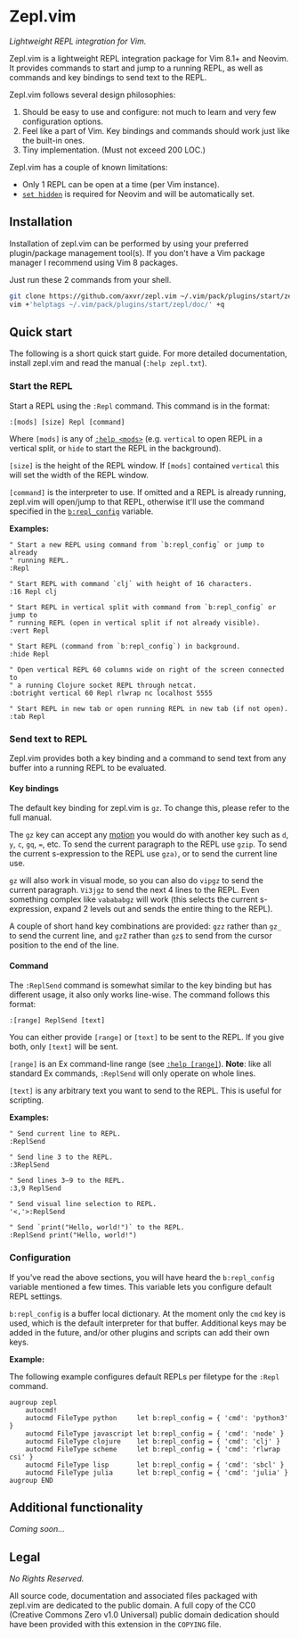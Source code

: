 # Zepl.vim

*Lightweight REPL integration for Vim.*

Zepl.vim is a lightweight REPL integration package for Vim 8.1+ and Neovim.  It
provides commands to start and jump to a running REPL, as well as commands and
key bindings to send text to the REPL.

Zepl.vim follows several design philosophies:

1. Should be easy to use and configure: not much to learn and very few
   configuration options.
2. Feel like a part of Vim.  Key bindings and commands should work just like
   the built-in ones.
3. Tiny implementation. (Must not exceed 200 LOC.)

<!-- TODO: GIF -->

Zepl.vim has a couple of known limitations:

- Only 1 REPL can be open at a time (per Vim instance).
- [`set hidden`](https://vimhelp.org/options.txt.html#%27hidden%27) is required
  for Neovim and will be automatically set.


## Installation

Installation of zepl.vim can be performed by using your preferred
plugin/package management tool(s).  If you don't have a Vim package manager
I recommend using Vim 8 packages.

Just run these 2 commands from your shell.

```sh
git clone https://github.com/axvr/zepl.vim ~/.vim/pack/plugins/start/zepl
vim +'helptags ~/.vim/pack/plugins/start/zepl/doc/' +q
```

## Quick start

The following is a short quick start guide.  For more detailed documentation,
install zepl.vim and read the manual (`:help zepl.txt`).

### Start the REPL

Start a REPL using the `:Repl` command.  This command is in the format:

    :[mods] [size] Repl [command]

Where `[mods]` is any of [`:help <mods>`](https://vimhelp.org/map.txt.html#%3Cmods%3E)
(e.g. `vertical` to open REPL in a vertical split, or `hide` to start the REPL
in the background).

`[size]` is the height of the REPL window.  If `[mods]` contained `vertical`
this will set the width of the REPL window.

`[command]` is the interpreter to use.  If omitted and a REPL is already
running, zepl.vim will open/jump to that REPL, otherwise it'll use the command
specified in the [`b:repl_config`][config] variable.

**Examples:**

```vim
" Start a new REPL using command from `b:repl_config` or jump to already
" running REPL.
:Repl

" Start REPL with command `clj` with height of 16 characters.
:16 Repl clj

" Start REPL in vertical split with command from `b:repl_config` or jump to
" running REPL (open in vertical split if not already visible).
:vert Repl

" Start REPL (command from `b:repl_config`) in background.
:hide Repl

" Open vertical REPL 60 columns wide on right of the screen connected to
" a running Clojure socket REPL through netcat.
:botright vertical 60 Repl rlwrap nc localhost 5555

" Start REPL in new tab or open running REPL in new tab (if not open).
:tab Repl
```

### Send text to REPL

Zepl.vim provides both a key binding and a command to send text from any
buffer into a running REPL to be evaluated.

#### Key bindings

The default key binding for zepl.vim is `gz`.  To change this, please refer to
the full manual.

The `gz` key can accept any [motion](https://vimhelp.org/motion.txt.html#motion.txt)
you would do with another key such as `d`, `y`, `c`, `gq`, `=`, etc.  To send
the current paragraph to the REPL use `gzip`.  To send the current s-expression
to the REPL use `gza)`, or to send the current line use.

`gz` will also work in visual mode, so you can also do `vipgz` to send the
current paragraph.  `Vi3jgz` to send the next 4 lines to the REPL.  Even
something complex like `vabababgz` will work (this selects the current
s-expression, expand 2 levels out and sends the entire thing to the REPL).

A couple of short hand key combinations are provided: `gzz` rather than `gz_`
to send the current line, and `gzZ` rather than `gz$` to send from the cursor
position to the end of the line.

#### Command

The `:ReplSend` command is somewhat similar to the key binding but has
different usage, it also only works line-wise.  The command follows this
format:

    :[range] ReplSend [text]

You can either provide `[range]` or `[text]` to be sent to the REPL.  If you
give both, only `[text]` will be sent.

`[range]` is an Ex command-line range (see [`:help [range]`](https://vimhelp.org/cmdline.txt.html#%5Brange%5D)).
**Note**: like all standard Ex commands, `:ReplSend` will only operate on whole
lines.

`[text]` is any arbitrary text you want to send to the REPL.  This is useful
for scripting.

**Examples:**

```vim
" Send current line to REPL.
:ReplSend

" Send line 3 to the REPL.
:3ReplSend

" Send lines 3–9 to the REPL.
:3,9 ReplSend

" Send visual line selection to REPL.
'<,'>:ReplSend

" Send `print("Hello, world!")` to the REPL.
:ReplSend print("Hello, world!")
```

### Configuration

[config]: #configuration

If you've read the above sections, you will have heard the `b:repl_config`
variable mentioned a few times.  This variable lets you configure default REPL
settings.

`b:repl_config` is a buffer local dictionary.  At the moment only the `cmd` key
is used, which is the default interpreter for that buffer.  Additional keys may
be added in the future, and/or other plugins and scripts can add their own
keys.

**Example:**

The following example configures default REPLs per filetype for the `:Repl`
command.

```vim
augroup zepl
    autocmd!
    autocmd FileType python     let b:repl_config = { 'cmd': 'python3' }
    autocmd FileType javascript let b:repl_config = { 'cmd': 'node' }
    autocmd FileType clojure    let b:repl_config = { 'cmd': 'clj' }
    autocmd FileType scheme     let b:repl_config = { 'cmd': 'rlwrap csi' }
    autocmd FileType lisp       let b:repl_config = { 'cmd': 'sbcl' }
    autocmd FileType julia      let b:repl_config = { 'cmd': 'julia' }
augroup END
```

## Additional functionality

*Coming soon...*


## Legal

*No Rights Reserved.*

All source code, documentation and associated files packaged with zepl.vim are
dedicated to the public domain.  A full copy of the CC0 (Creative Commons Zero
v1.0 Universal) public domain dedication should have been provided with this
extension in the `COPYING` file.
